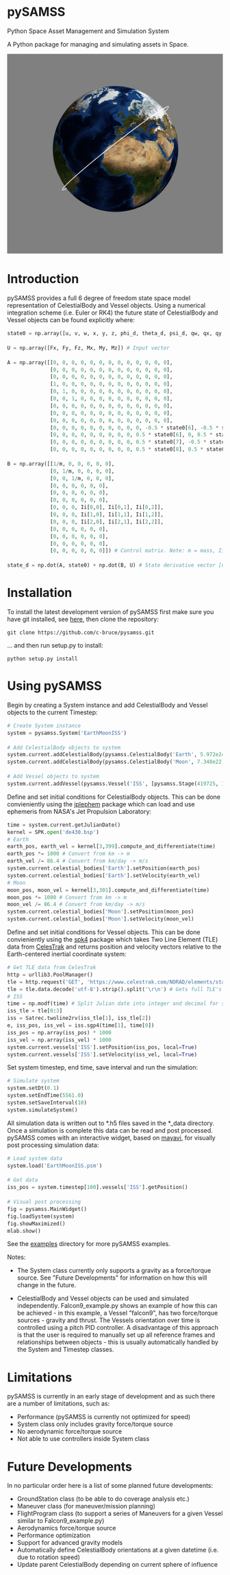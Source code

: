 # pySAMSS

Python Space Asset Management and Simulation System

A Python package for managing and simulating assets in Space.

![alt text](https://github.com/c-bruce/pysamss/blob/master/examples/ISS_example.png "pySAMSS - ISS Example")

# Introduction

pySAMSS provides a full 6 degree of freedom state space model representation of CelestialBody and Vessel objects. Using a numerical integration scheme (i.e. Euler or RK4) the future state of CelestialBody and Vessel objects can be found explicitly where:

```python
state0 = np.array([u, v, w, x, y, z, phi_d, theta_d, psi_d, qw, qx, qy, qz]) # State vector

U = np.array([Fx, Fy, Fz, Mx, My, Mz]) # Input vector

A = np.array([[0, 0, 0, 0, 0, 0, 0, 0, 0, 0, 0, 0, 0],
              [0, 0, 0, 0, 0, 0, 0, 0, 0, 0, 0, 0, 0],
              [0, 0, 0, 0, 0, 0, 0, 0, 0, 0, 0, 0, 0],
              [1, 0, 0, 0, 0, 0, 0, 0, 0, 0, 0, 0, 0],
              [0, 1, 0, 0, 0, 0, 0, 0, 0, 0, 0, 0, 0],
              [0, 0, 1, 0, 0, 0, 0, 0, 0, 0, 0, 0, 0],
              [0, 0, 0, 0, 0, 0, 0, 0, 0, 0, 0, 0, 0],
              [0, 0, 0, 0, 0, 0, 0, 0, 0, 0, 0, 0, 0],
              [0, 0, 0, 0, 0, 0, 0, 0, 0, 0, 0, 0, 0],
              [0, 0, 0, 0, 0, 0, 0, 0, 0, 0, -0.5 * state0[6], -0.5 * state0[7], -0.5 * state0[8]],
              [0, 0, 0, 0, 0, 0, 0, 0, 0, 0.5 * state0[6], 0, 0.5 * state0[8], -0.5 * state0[7]],
              [0, 0, 0, 0, 0, 0, 0, 0, 0, 0.5 * state0[7], -0.5 * state0[8], 0, 0.5 * state0[6]],
              [0, 0, 0, 0, 0, 0, 0, 0, 0, 0.5 * state0[8], 0.5 * state0[7], -0.5 * state0[6], 0]]) # System matrix

B = np.array([[1/m, 0, 0, 0, 0, 0],
              [0, 1/m, 0, 0, 0, 0],
              [0, 0, 1/m, 0, 0, 0],
              [0, 0, 0, 0, 0, 0],
              [0, 0, 0, 0, 0, 0],
              [0, 0, 0, 0, 0, 0],
              [0, 0, 0, Ii[0,0], Ii[0,1], Ii[0,2]],
              [0, 0, 0, Ii[1,0], Ii[1,1], Ii[1,2]],
              [0, 0, 0, Ii[2,0], Ii[2,1], Ii[2,2]],
              [0, 0, 0, 0, 0, 0],
              [0, 0, 0, 0, 0, 0],
              [0, 0, 0, 0, 0, 0],
              [0, 0, 0, 0, 0, 0]]) # Control matrix. Note: m = mass, Ii = inverse inertia matrix

state_d = np.dot(A, state0) + np.dot(B, U) # State derivative vector [u_d, v_d, w_d, x_d, y_d, z_d, phi_dd, theta_dd, psi_dd, qw_d, qx_d, qy_d, qz_d]
```

# Installation

To install the latest development version of pySAMSS first make sure you have git installed, see [here](https://git-scm.com/downloads), then clone the repository:

```
git clone https://github.com/c-bruce/pysamss.git
```

... and then run setup.py to install:

```
python setup.py install
```

# Using pySAMSS

Begin by creating a System instance and add CelestialBody and Vessel objects to the current Timestep:

```python
# Create System instance
system = pysamss.System('EarthMoonISS')

# Add CelestialBody objects to system
system.current.addCelestialBody(pysamss.CelestialBody('Earth', 5.972e24, 6.371e6))
system.current.addCelestialBody(pysamss.CelestialBody('Moon', 7.348e22, 1.737e6, parent_name='Earth'))

# Add Vessel objects to system
system.current.addVessel(pysamss.Vessel('ISS', [pysamss.Stage(419725, 1, 10, np.array([0, 0, 0]))], parent_name='Earth'))
```

Define and set initial conditions for CelestialBody objects. This can be done convieniently using the [jplephem](https://pypi.org/project/jplephem/) package which can load and use ephemeris from NASA's Jet Propulsion Laboratory:

```python
time = system.current.getJulianDate()
kernel = SPK.open('de430.bsp')
# Earth
earth_pos, earth_vel = kernel[3,399].compute_and_differentiate(time)
earth_pos *= 1000 # Convert from km -> m
earth_vel /= 86.4 # Convert from km/day -> m/s
system.current.celestial_bodies['Earth'].setPosition(earth_pos)
system.current.celestial_bodies['Earth'].setVelocity(earth_vel)
# Moon
moon_pos, moon_vel = kernel[3,301].compute_and_differentiate(time)
moon_pos *= 1000 # Convert from km -> m
moon_vel /= 86.4 # Convert from km/day -> m/s
system.current.celestial_bodies['Moon'].setPosition(moon_pos)
system.current.celestial_bodies['Moon'].setVelocity(moon_vel)
```

Define and set initial conditions for Vessel objects. This can be done convieniently using the [spk4](https://pypi.org/project/sgp4/) package which takes Two Line Element (TLE) data from [CelesTrak](http://celestrak.com/) and returns position and velocity vectors relative to the Earth-centered inertial coordinate system:

```python
# Get TLE data from CelesTrak
http = urllib3.PoolManager()
tle = http.request('GET', 'https://www.celestrak.com/NORAD/elements/stations.txt')
tle = tle.data.decode('utf-8').strip().split('\r\n') # Gets full TLE's for constelation into a list
# ISS
time = np.modf(time) # Split Julian date into integer and decimal for spg4 library
iss_tle = tle[0:3]
iss = Satrec.twoline2rv(iss_tle[1], iss_tle[2])
e, iss_pos, iss_vel = iss.sgp4(time[1], time[0])
iss_pos = np.array(iss_pos) * 1000
iss_vel = np.array(iss_vel) * 1000
system.current.vessels['ISS'].setPosition(iss_pos, local=True)
system.current.vessels['ISS'].setVelocity(iss_vel, local=True)
```

Set system timestep, end time, save interval and run the simulation:

```python
# Simulate system
system.setDt(0.1)
system.setEndTime(5561.0)
system.setSaveInterval(10)
system.simulateSystem()
```

All simulation data is written out to *.h5 files saved in the *_data directory. Once a simulation is complete this data can be read and post processed. pySAMSS comes with an interactive widget, based on [mayavi](https://docs.enthought.com/mayavi/mayavi/), for visually post processing simulation data:

```python
# Load system data
system.load('EarthMoonISS.psm')

# Get data
iss_pos = system.timestep[100].vessels['ISS'].getPosition()

# Visual post processing
fig = pysamss.MainWidget()
fig.loadSystem(system)
fig.showMaximized()
mlab.show()
```

See the [examples](https://github.com/c-bruce/pysamss/tree/master/examples) directory for more pySAMSS examples. 

Notes:

- The System class currently only supports a gravity as a force/torque source. See "Future Developments" for information on how this will change in the future.

- CelestialBody and Vessel objects can be used and simulated independently. Falcon9_example.py shows an example of how this can be achieved - in this example, a Vessel "falcon9", has two force/torque sources - gravity and thrust. The Vessels orientation over time is controlled using a pitch PID controller. A disadvantage of this approach is that the user is required to manually set up all reference frames and relationships between objects - this is usually automatically handled by the System and Timestep classes.

# Limitations

pySAMSS is currently in an early stage of development and as such there are a number of limitations, such as:

- Performance (pySAMSS is currently not optimized for speed)
- System class only includes gravity force/torque source
- No aerodynamic force/torque source
- Not able to use controllers inside System class

# Future Developments

In no particular order here is a list of some planned future developments:

- GroundStation class (to be able to do coverage analysis etc.)
- Maneuver class (for maneuver/mission planning)
- FlightProgram class (to support a series of Maneuvers for a given Vessel similar to Falcon9_example.py)
- Aerodynamics force/torque source
- Performance optimization
- Support for advanced gravity models
- Automatically define CelestialBody orientations at a given datetime (i.e. due to rotation speed)
- Update parent CelestialBody depending on current sphere of influence